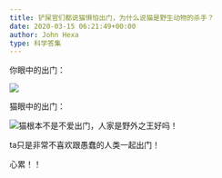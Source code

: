 ```yaml
---
title: 铲屎官们都说猫惧怕出门，为什么说猫是野生动物的杀手？
date: 2020-03-15 06:21:49+00:00
author: John Hexa
type: 科学答集
---
```

你眼中的出门：

![](https://pic2.zhimg.com/50/v2-3c7547dfb3002e69bcddb9167eb590a9_hd.jpg?source=1940ef5c)  


猫眼中的出门：

![](https://pic4.zhimg.com/50/v2-8d9042aa08bdc3ee8d93c2bf7d0447e3_hd.jpg?source=1940ef5c)猫根本不是不爱出门，人家是野外之王好吗！

ta只是非常不喜欢跟愚蠢的人类一起出门！

心累！！



